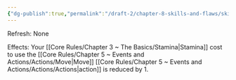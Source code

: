 ```yaml
---
{"dg-publish":true,"permalink":"/draft-2/chapter-8-skills-and-flaws/skill-list/agility/rank-6/moving-as-breathing/"}
---
```


Refresh: None

Effects:
Your [[Core Rules/Chapter 3 ~ The Basics/Stamina\|Stamina]] cost to use the [[Core Rules/Chapter 5 ~ Events and Actions/Actions/Move\|Move]] [[Core Rules/Chapter 5 ~ Events and Actions/Actions/Actions\|action]] is reduced by 1.